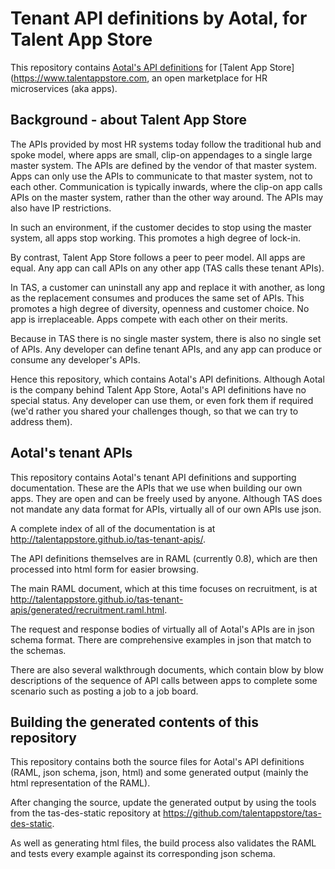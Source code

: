 Tenant API definitions by Aotal, for Talent App Store
=====================================================

This repository contains [Aotal's API definitions](http://talentappstore.github.io/tas-tenant-apis/) for [Talent App Store](https://www.talentappstore.com, an open marketplace for HR microservices (aka apps).


Background - about Talent App Store
---------------------------------
The APIs provided by most HR systems today follow the traditional hub and spoke model, where apps are small, clip-on appendages to a single large master system. The APIs are defined by the vendor of that master system. Apps can only use the APIs to communicate to that master system, not to each other. Communication is typically inwards, where the clip-on app calls APIs on the master system, rather than the other way around. The APIs may also have IP restrictions.

In such an environment, if the customer decides to stop using the master system, all apps stop working. This promotes a high degree of lock-in. 

By contrast, Talent App Store follows a peer to peer model. All apps are equal. Any app can call APIs on any other app (TAS calls these tenant APIs).

In TAS, a customer can uninstall any app and replace it with another, as long as the replacement consumes and produces the same set of APIs. This promotes a high degree of diversity, openness and customer choice. No app is irreplaceable. Apps compete with each other on their merits.

Because in TAS there is no single master system, there is also no single set of APIs. Any developer can define tenant APIs, and any app can produce or consume any developer's APIs.

Hence this repository, which contains Aotal's API definitions. Although Aotal is the company behind Talent App Store, Aotal's API definitions have no special status. Any developer can use them, or even fork them if required (we'd rather you shared your challenges though, so that we can try to address them). 
 

Aotal's tenant APIs
-------------------
This repository contains Aotal's tenant API definitions and supporting documentation. These are the APIs that we use when building our own apps. They are open and can be freely used by anyone. Although TAS does not mandate any data format for APIs, virtually all of our own APIs use json.

A complete index of all of the documentation is at http://talentappstore.github.io/tas-tenant-apis/.

The API definitions themselves are in RAML (currently 0.8), which are then processed into html form for easier browsing.

The main RAML document, which at this time focuses on recruitment, is at http://talentappstore.github.io/tas-tenant-apis/generated/recruitment.raml.html.     

The request and response bodies of virtually all of Aotal's APIs are in json schema format. There are comprehensive examples in json that match to the schemas.    

There are also several walkthrough documents, which contain blow by blow descriptions of the sequence of API calls between apps to complete some scenario such as posting a job to a job board.


Building the generated contents of this repository
----------------------------------------
This repository contains both the source files for Aotal's API definitions (RAML, json schema, json, html) and some generated output (mainly the html representation of the RAML).

After changing the source, update the generated output by using the tools from the tas-des-static repository at https://github.com/talentappstore/tas-des-static.

As well as generating html files, the build process also validates the RAML and tests every example against its corresponding json schema.
